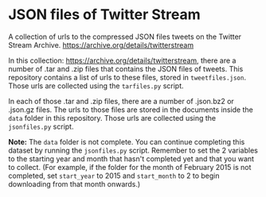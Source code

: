 # JSON files of Twitter Stream
A collection of urls to the compressed JSON files tweets on the Twitter Stream Archive. https://archive.org/details/twitterstream

In this collection: https://archive.org/details/twitterstream, there are a number of .tar and .zip files that contains the JSON files of tweets. This repository contains a list of urls to these files, stored in `tweetfiles.json`. Those urls are collected using the  `tarfiles.py` script.

In each of those .tar and .zip files, there are a number of .json.bz2 or .json.gz files. The urls to those files are stored in the documents inside the `data` folder in this repository. Those urls are collected using the `jsonfiles.py` script.

**Note:** The `data` folder is not complete. You can continue completing this dataset by running the `jsonfiles.py` script. Remember to set the 2 variables to the starting year and month that hasn't completed yet and that you want to collect. (For example, if the folder for the month of February 2015 is not completed, set `start_year` to 2015 and `start_month` to 2 to begin downloading from that month onwards.)